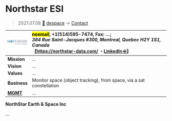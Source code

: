 # Northstar ESI
> 2021.07.08 [🚀](../../../index/index.md) [despace](../index.md) → [Contact](../contact.md)

|[![](../f/contact/n/northstar_esi_logo1_thumb.webp)](../f/contact/n/northstar_esi_logo1.webp)|<mark>noemail</mark>, +1(514)595-7474, Fax: …;<br> *384 Rue Saint-Jacques #300, Montreal, Quebec H2Y 1S1, Canada*<br> 【<https://northstar-data.com/> ・[LinkedIn ⎆](https://ca.linkedin.com/company/northstar-earth-and-space-inc)】|
|:-|:-|
|**Mission**|…|
|**Vision**|…|
|**Values**|…|
|**Business**|Monitor space (object tracking), from space, via a sat constellation|
|**[MGMT](../mgmt.md)**|…|

**NorthStar Earth & Space Inc**


<p style="page-break-after:always"> </p>

…
